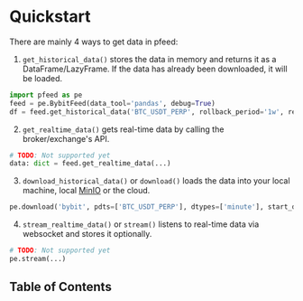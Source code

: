 [MinIO]: https://min.io/

# Quickstart

There are mainly 4 ways to get data in pfeed:
1. `get_historical_data()` stores the data in memory and returns it as a DataFrame/LazyFrame.
If the data has already been downloaded, it will be loaded.
```python
import pfeed as pe
feed = pe.BybitFeed(data_tool='pandas', debug=True)
df = feed.get_historical_data('BTC_USDT_PERP', rollback_period='1w', resolution='1d')
```
2. `get_realtime_data()` gets real-time data by calling the broker/exchange's API.
```python
# TODO: Not supported yet
data: dict = feed.get_realtime_data(...)
```
3. `download_historical_data()` or `download()` loads the data into your local machine, local [MinIO] or the cloud.
```python
pe.download('bybit', pdts=['BTC_USDT_PERP'], dtypes=['minute'], start_date='2024-01-01', end_date='2024-01-03', use_ray=True, use_minio=False, debug=True)
```
4. `stream_realtime_data()` or `stream()` listens to real-time data via websocket and stores it optionally.
```python
# TODO: Not supported yet
pe.stream(...)
```


## Table of Contents
```{tableofcontents}
```
